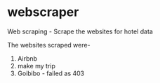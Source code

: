 # webscraper
Web scraping - Scrape the websites for hotel data

The websites scraped were-
1. Airbnb
2. make my trip
3. Goibibo - failed as 403
